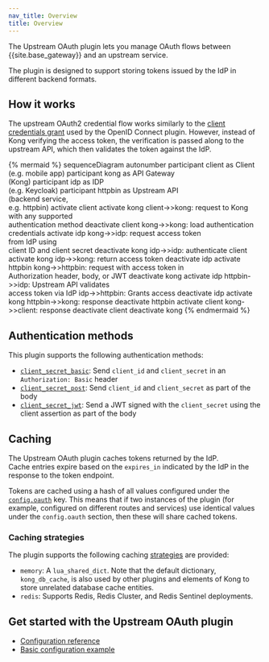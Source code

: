 ```yaml
---
nav_title: Overview
title: Overview
---
```


The Upstream OAuth plugin lets you manage OAuth flows between {{site.base_gateway}} and an upstream service.

The plugin is designed to support storing tokens issued by the IdP in different backend formats.

## How it works

The upstream OAuth2 credential flow works similarly to the [client credentials grant](/hub/kong-inc/openid-connect/how-to/authentication/client-credentials/) used by the OpenID Connect plugin. However, instead of Kong verifying the access token, the verification is passed along to the upstream API, which then validates the token against the IdP.

<!--vale off-->

{% mermaid %}
sequenceDiagram
    autonumber
    participant client as Client <br>(e.g. mobile app)
    participant kong as API Gateway <br>(Kong)
    participant idp as IDP <br>(e.g. Keycloak)
    participant httpbin as Upstream API <br>(backend service,<br> e.g. httpbin)
    activate client
    activate kong
    client->>kong: request to Kong<br>with any supported<br> authentication method
    deactivate client
    kong->>kong: load authentication<br> credentials
    activate idp
    kong->>idp: request access token <br>from IdP using <br>client ID and client secret
    deactivate kong
    idp->>idp: authenticate client
    activate kong
    idp->>kong: return access token
    deactivate idp
    activate httpbin
    kong->>httpbin: request with access token in <br>Authorization header, body, or JWT
    deactivate kong
    activate idp
    httpbin->>idp: Upstream API validates <br> access token via IdP
    idp->>httpbin: Grants access
    deactivate idp
    activate kong
    httpbin->>kong: response
    deactivate httpbin
    activate client
    kong->>client: response
    deactivate client
    deactivate kong
{% endmermaid %}

<!--vale on-->


## Authentication methods

This plugin supports the following authentication methods:

* [`client_secret_basic`](/hub/kong-inc/upstream-oauth/configuration/#config-client_secret_basic): Send `client_id` and `client_secret` in an `Authorization: Basic` header
* [`client_secret_post`](/hub/kong-inc/upstream-oauth/configuration/#config-client_secret_basic): Send `client_id` and `client_secret` as part of the body
* [`client_secret_jwt`](/hub/kong-inc/upstream-oauth/configuration/#config-client_secret_basic): Send a JWT signed with the `client_secret` using the client assertion as part of the body

## Caching

The Upstream OAuth plugin caches tokens returned by the IdP.  
Cache entries expire based on the `expires_in` indicated by the IdP in the response to the token endpoint.

Tokens are cached using a hash of all values configured under the [`config.oauth`](/hub/kong-inc/upstream-oauth/configuration/#config-oauth) key.
This means that if two instances of the plugin (for example, configured on different routes and services) use identical values under the `config.oauth` section,
then these will share cached tokens.

### Caching strategies

The plugin supports the following caching [strategies](/hub/kong-inc/upstream-oauth/configuration/#config-stategy) are provided:

* `memory`: A `lua_shared_dict`. Note that the default dictionary, `kong_db_cache`, is also used by other plugins and elements of Kong to store unrelated database cache entities.
* `redis`: Supports Redis, Redis Cluster, and Redis Sentinel deployments.

## Get started with the Upstream OAuth plugin

* [Configuration reference](/hub/kong-inc/upstream-oauth/configuration/)
* [Basic configuration example](/hub/kong-inc/upstream-oauth/how-to/basic-example/)
